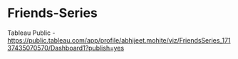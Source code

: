 # Friends-Series

Tableau Public - https://public.tableau.com/app/profile/abhijeet.mohite/viz/FriendsSeries_17137435070570/Dashboard1?publish=yes
